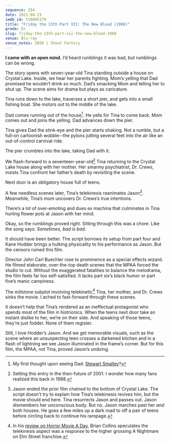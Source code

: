 ```yaml
---
sequence: 254
date: 2021-04-23
imdb_id: tt0095179
title: "Friday the 13th Part VII: The New Blood (1988)"
grade: D+
slug: friday-the-13th-part-vii-the-new-blood-1988
venue: Blu-ray
venue_notes: 2020 | Shout Factory
---
```


**I came with an open mind.** I’d heard rumblings it was bad, but rumblings can be wrong.

<!-- end -->

The story opens with seven-year-old Tina standing outside a house on Crystal Lake. Inside, we hear her parents fighting. Mom’s yelling that Dad promised he wouldn’t drink so much. Dad’s smacking Mom and telling her to shut up. The scene aims for drama but plays as caricature.

Tina runs down to the lake, traverses a short pier, and gets into a small fishing boat. She motors out to the middle of the lake.

Dad comes running out of the house[^1]. He yells for Tina to come back. Mom comes out and joins the yelling. Dad advances down the pier.

Tina gives Dad the stink-eye and the pier starts shaking. Not a rumble, but a full-on cartoonish wobble--the pylons jutting several feet into the air like an out-of-control carnival ride.

The pier crumbles into the lake, taking Dad with it.

We flash-forward to a seventeen-year-old[^2] Tina returning to the Crystal Lake house along with her mother. Her smarmy psychiatrist, Dr. Crews, insists Tina confront her father’s death by revisiting the scene.

Next door is an obligatory house full of teens.

A few needless scenes later, Tina’s telekinesis reanimates Jason[^3]. Meanwhile, Tina’s mom uncovers Dr. Crews’s true intentions.

There’s a lot of over-emoting and dues ex machina that culminates in Tina hurling flower pots at Jason with her mind.

Okay, so the rumblings proved right. Sitting through this was a chore. Like the song says: _Sometimes, bad is bad_.

It should have been better. The script borrows its setup from <span data-imdb-id="tt0087298">part four</span> and Kane Hodder brings a hulking physicality to his performance as Jason. But the censors ruined this film.

Director John Carl Buechler rose to prominence as a special effects wizard. He filmed elaborate, over-the-top death scenes that the MPAA forced the studio to cut. Without the exaggerated fatalities to balance the melodrama, the film feels far too self-satisfied. It lacks <span data-imdb-id="tt0091080">part six</span>’s black humor or <span data-imdb-id="tt0089173">part five</span>’s manic campiness.

The millstone subplot involving telekinetic[^4] Tina, her mother, and Dr. Crews sinks the movie. I ached to fast-forward through these scenes.

It doesn’t help that Tina’s rendered as an ineffectual protagonist who spends most of the film in histrionics. When the teens next door take an instant dislike to her, we’re on their side. And speaking of those teens, they’re just fodder. None of them register.

Still, I love Hodder’s Jason. And we get memorable visuals, such as the scene where an unsuspecting teen crosses a darkened kitchen and in a flash of lightning we see Jason illuminated in the frame’s corner. But for this film, the MPAA, not Tina, proved Jason’s undoing.

[^1]: My first thought upon seeing Dad: [Stewart Smalley](http://en.wikipedia.org/wiki/Stuart_Smalley)?
[^2]: Setting this entry in the then-future of 2001. I wonder how many fans realized this back in 1988.
[^3]: Jason ended the prior film chained to the bottom of Crystal Lake. The script doesn’t try to explain how Tina’s telekinesis revives him, but the movie should end here. Tina resurrects Jason and passes out. Jason dismembers her unconscious body. But no. Jason marches past her _and_ both houses. He goes a few miles up a dark road to off a pair of teens before circling back to continue his rampage.
[^4]: In his [review on Horror Movie A Day](http://horror-movie-a-day.blogspot.com/2009/01/friday-13th-part-vii-new-blood.html), Brian Collins speculates the telekinesis aspect was a response to the higher grossing A Nightmare on Elm Street franchise.
